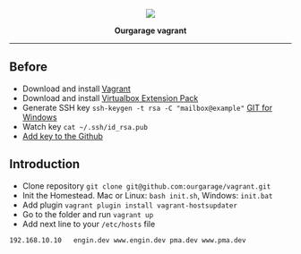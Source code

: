 <p align="center"><img src="http://images.vfl.ru/ii/1484224991/e0d4ec6d/15641949.png"></p>

<p align="center">
<strong>Ourgarage vagrant</strong>
</p>

***
## Before
- Download and install [Vagrant](https://www.vagrantup.com/downloads.html)
- Download and install  [Virtualbox Extension Pack](https://www.virtualbox.org/wiki/Downloads)
- Generate SSH key `ssh-keygen -t rsa -C "mailbox@example"`    [GIT for Windows](https://git-for-windows.github.io/index.html)
- Watch key `cat ~/.ssh/id_rsa.pub`
- [Add key to the Github](https://github.com/settings/keys)

## Introduction
- Clone repository `git clone git@github.com:ourgarage/vagrant.git`
- Init the Homestead. Mac or Linux: `bash init.sh`, Windows: `init.bat`
- Add plugin `vagrant plugin install vagrant-hostsupdater`
- Go to the folder and run `vagrant up`
- Add next line to your `/etc/hosts` file

```
192.168.10.10   engin.dev www.engin.dev pma.dev www.pma.dev
```

